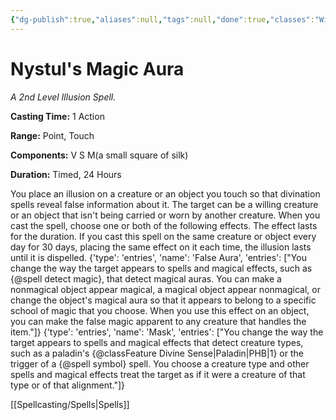 ```yaml
---
{"dg-publish":true,"aliases":null,"tags":null,"done":true,"classes":"Wizard,","spellLevel":2,"school":"Illusion","source":"PHB","permalink":"/spells/nystul-s-magic-aura/","dgHomeLink":false,"dgPassFrontmatter":true}
---
```


# Nystul's Magic Aura
*A 2nd Level Illusion Spell.*

**Casting Time:** 1 Action

**Range:** Point, Touch

**Components:** V S M(a small square of silk)

**Duration:** Timed, 24 Hours

You place an illusion on a creature or an object you touch so that divination spells reveal false information about it. The target can be a willing creature or an object that isn't being carried or worn by another creature.
When you cast the spell, choose one or both of the following effects. The effect lasts for the duration. If you cast this spell on the same creature or object every day for 30 days, placing the same effect on it each time, the illusion lasts until it is dispelled.
{'type': 'entries', 'name': 'False Aura', 'entries': ["You change the way the target appears to spells and magical effects, such as {@spell detect magic}, that detect magical auras. You can make a nonmagical object appear magical, a magical object appear nonmagical, or change the object's magical aura so that it appears to belong to a specific school of magic that you choose. When you use this effect on an object, you can make the false magic apparent to any creature that handles the item."]}
{'type': 'entries', 'name': 'Mask', 'entries': ["You change the way the target appears to spells and magical effects that detect creature types, such as a paladin's {@classFeature Divine Sense|Paladin|PHB|1} or the trigger of a {@spell symbol} spell. You choose a creature type and other spells and magical effects treat the target as if it were a creature of that type or of that alignment."]}

[[Spellcasting/Spells|Spells]]